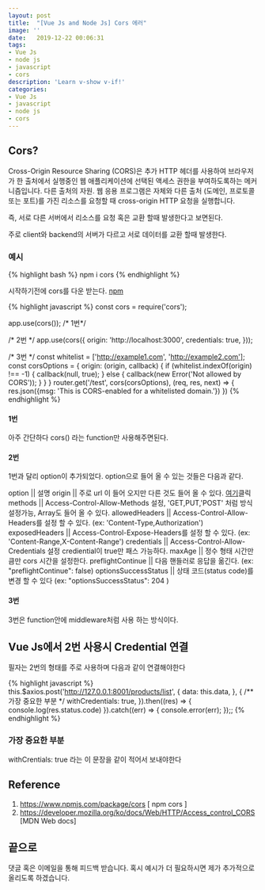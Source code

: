 ```yaml
---
layout: post
title:  "[Vue Js and Node Js] Cors 에러"
image: ''
date:   2019-12-22 00:06:31
tags:
- Vue Js
- node js
- javascript
- cors
description: 'Learn v-show v-if!'
categories:
- Vue Js
- javascript
- node js
- cors
---
```


## Cors?
Cross-Origin Resource Sharing (CORS)은 추가 HTTP 헤더를 사용하여 브라우저가 한 출처에서 실행중인 웹 애플리케이션에 선택된 액세스 권한을 부여하도록하는 메커니즘입니다. 다른 출처의 자원. 웹 응용 프로그램은 자체와 다른 출처 (도메인, 프로토콜 또는 포트)를 가진 리소스를 요청할 때 cross-origin HTTP 요청을 실행합니다.

즉, 서로 다른 서버에서 리소스를 요청 혹은 교환 할때 발생한다고 보면된다.

주로 client와 backend의 서버가 다르고 서로 데이터를 교환 할때 발생한다.

### 예시
{% highlight bash %}
npm i cors
{% endhighlight %}

시작하기전에 cors를 다운 받는다. <a href="https://www.npmjs.com/package/cors">npm</a>

{% highlight javascript %}
const cors = require('cors');

app.use(cors()); /* 1번*/

/* 2번 */
app.use(cors({
    origin: 'http://localhost:3000',
    credentials: true,
}));

/* 3번 */
const whitelist = ['http://example1.com', 'http://example2.com'];
const corsOptions = {
    origin: (origin, callback) {
        if (whitelist.indexOf(origin) !== -1) {
            callback(null, true);
        } else {
        callback(new Error('Not allowed by CORS'));
        }
    }
}
router.get('/test', cors(corsOptions), (req, res, next) => {
    res.json({msg: 'This is CORS-enabled for a whitelisted domain.'})
})
{% endhighlight %}

#### 1번
아주 간단하다 cors() 라는 function만 사용해주면된다.

#### 2번
1번과 달리 option이 추가되었다.
option으로 들어 올 수 있는 것들은 다음과 같다.

option || 설명
origin || 주로 url 이 들어 오지만 다른 것도 들어 올 수 있다. <a href="https://www.npmjs.com/package/cors">여기</a>클릭
methods || Access-Control-Allow-Methods 설정, 'GET,PUT,'POST' 처럼 방식 설정가능, Array도 들어 올 수 있다.
allowedHeaders || Access-Control-Allow-Headers를 설정 할 수 있다.  (ex: 'Content-Type,Authorization')
exposedHeaders || Access-Control-Expose-Headers를 설정 할 수 있다. (ex: 'Content-Range,X-Content-Range')
credentials || Access-Control-Allow-Credentials 설정 crediential이 true만 패스 가능하다.
maxAge || 정수 형태 시간만큼만 cors 시간을 설정한다.
preflightContinue || 다음 핸들러로 응답을 옮긴다. (ex: "preflightContinue": false)
optionsSuccessStatus || 상태 코드(status code)를 변경 할 수 있다 (ex: "optionsSuccessStatus": 204 )

#### 3번
3번은 function안에 middleware처럼 사용 하는 방식이다.

## Vue Js에서 2번 사용시 Credential 연결
필자는 2번의 형태를 주로 사용하며 다음과 같이 연결해야한다

{% highlight javascript %}
this.$axios.post('http://127.0.0.1:8001/products/list', {
    data: this.data,
}, {
    /** 가장 중요한 부분 */
    withCredentials: true,
}).then((res) => {
    console.log(res.status.code)
}).catch((err) => {
    console.error(err);
});;
{% endhighlight %}

### 가장 중요한 부분
withCrentials: true 라는 이 문장을 같이 적어서 보내야한다

## Reference
1. https://www.npmjs.com/package/cors [ npm cors ]
2. https://developer.mozilla.org/ko/docs/Web/HTTP/Access_control_CORS [MDN Web docs]

## 끝으로
댓글 혹은 이메일을 통해 피드백 받습니다. 혹시 예시가 더 필요하시면 제가 추가적으로 올리도록 하겠습니다.
